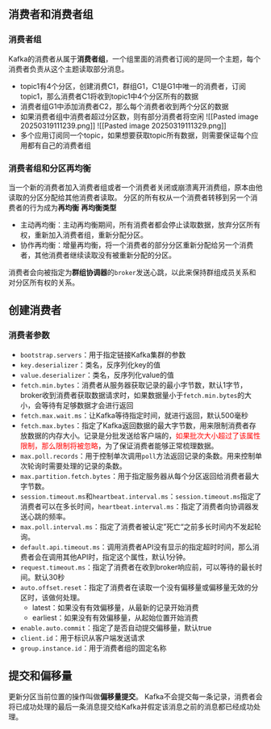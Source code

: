 
## 消费者和消费者组
### 消费者组
Kafka的消费者从属于**消费者组**，一个组里面的消费者订阅的是同一个主题，每个消费者负责从这个主题读取部分消息。

- topic1有4个分区，创建消费C1，群组G1，C1是G1中唯一的消费者，订阅topic1，那么消费者C1将收到topic1中4个分区所有的数据
- 消费者组G1中添加消费者C2，那么每个消费者收到两个分区的数据
- 如果消费者组中消费者超过分区数，则有部分消费者将空闲
![[Pasted image 20250319111239.png]]
![[Pasted image 20250319111329.png]]
- 多个应用订阅同一个topic，如果想要获取topic所有数据，则需要保证每个应用都有自己的消费者组

### 消费者组和分区再均衡
当一个新的消费者加入消费者组或者一个消费者关闭或崩溃离开消费组，原本由他读取的分区分配给其他消费者读取。
分区的所有权从一个消费者转移到另一个消费者的行为成为**再均衡**
**再均衡类型**
- 主动再均衡：主动再均衡期间，所有消费者都会停止读取数据，放弃分区所有权，重新加入消费者组，重新分配分区。
- 协作再均衡：增量再均衡，将一个消费者的部分分区重新分配给另一个消费者，其他消费者继续读取没有被重新分配的分区。

消费者会向被指定为**群组协调器**的`broker`发送心跳，以此来保持群组成员关系和对分区所有权的关系。

## 创建消费者
### 消费者参数
- `bootstrap.servers`：用于指定链接Kafka集群的参数
- `key.deserializer`：类名，反序列化key的值
- `value.deserializer`：类名，反序列化value的值
- `fetch.min.bytes`：消费者从服务器获取记录的最小字节数，默认1字节，broker收到消费者获取数据请求时，如果数据量小于`fetch.min.bytes`的大小，会等待有足够数据才会进行返回
- `fetch.max.wait.ms`：让Kafka等待指定时间，就进行返回，默认500毫秒
- `fetch.max.bytes`：指定了Kafka返回数据的最大字节数，用来限制消费者存放数据的内存大小。记录是分批发送给客户端的，<font color=red>如果批次大小超过了该属性限制，那么限制将被忽略</font>，为了保证消费者能够正常梳理数据。
- `max.poll.records`：用于控制单次调用`poll`方法返回记录的条数。用来控制单次轮询时需要处理的记录的条数。
- `max.partition.fetch.bytes`：用于指定服务器从每个分区返回给消费者最大字节数。
- `session.timeout.ms`和`heartbeat.interval.ms`：`session.timeout.ms`指定了消费者可以在多长时间，`heartbeat.interval.ms`：指定了消费者向协调器发送心跳的频率。
- `max.poll.interval.ms`：指定了消费者被认定”死亡“之前多长时间内不发起轮询。
- `default.api.timeout.ms`：调用消费者API没有显示的指定超时时间，那么消费者会在调用其他API时，指定这个属性，默认1分钟。
- `request.timeout.ms`：指定了消费者在收到broker响应前，可以等待的最长时间。默认30秒
- `auto.offset.reset`：指定了消费者在读取一个没有偏移量或偏移量无效的分区时，该做何处理。
	- latest：如果没有有效偏移量，从最新的记录开始消费
	- earliest：如果没有有效偏移量，从起始位置开始消费
- `enable.auto.commit`：指定了是否自动提交偏移量，默认true
- `client.id`：用于标识从客户端发送请求
- `group.instance.id`：用于消费者组的固定名称
## 提交和偏移量
更新分区当前位置的操作叫做**偏移量提交**。
Kafka不会提交每一条记录，消费者会将已成功处理的最后一条消息提交给Kafka并假定该消息之前的消息都已经成功处理。

